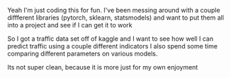 Yeah I'm just coding this for fun.
I've been messing around with a couple diffferent libraries (pytorch, sklearn, statsmodels) 
and want to put them all into a project and see if I can get it to work

So I got a traffic data set off of kaggle and I want to see how well I can predict traffic using a couple different indicators
I also spend some time comparing different parameters on various models. 

Its not super clean, because it is more just for my own enjoyment
